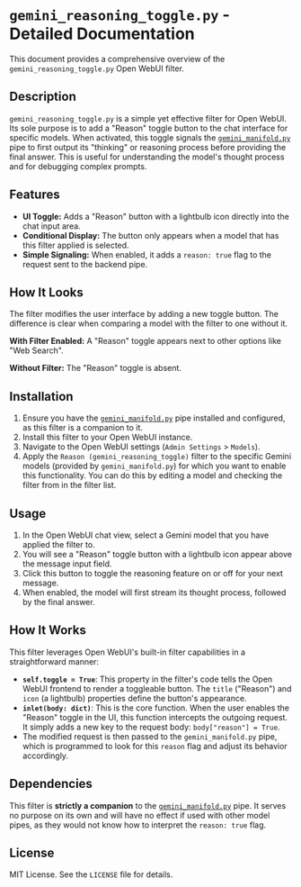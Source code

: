 # `gemini_reasoning_toggle.py` - Detailed Documentation

This document provides a comprehensive overview of the `gemini_reasoning_toggle.py` Open WebUI filter.

## Description

`gemini_reasoning_toggle.py` is a simple yet effective filter for Open WebUI. Its sole purpose is to add a "Reason" toggle button to the chat interface for specific models. When activated, this toggle signals the [`gemini_manifold.py`](../pipes/gemini_manifold.md) pipe to first output its "thinking" or reasoning process before providing the final answer. This is useful for understanding the model's thought process and for debugging complex prompts.

## Features

*   **UI Toggle:** Adds a "Reason" button with a lightbulb icon directly into the chat input area.
*   **Conditional Display:** The button only appears when a model that has this filter applied is selected.
*   **Simple Signaling:** When enabled, it adds a `reason: true` flag to the request sent to the backend pipe.

## How It Looks

The filter modifies the user interface by adding a new toggle button. The difference is clear when comparing a model with the filter to one without it.

**With Filter Enabled:** A "Reason" toggle appears next to other options like "Web Search".


**Without Filter:** The "Reason" toggle is absent.


## Installation

1.  Ensure you have the [`gemini_manifold.py`](../pipes/gemini_manifold.md) pipe installed and configured, as this filter is a companion to it.
2.  Install this filter to your Open WebUI instance.
3.  Navigate to the Open WebUI settings (`Admin Settings` > `Models`).
4.  Apply the `Reason (gemini_reasoning_toggle)` filter to the specific Gemini models (provided by `gemini_manifold.py`) for which you want to enable this functionality. You can do this by editing a model and checking the filter from in the filter list.

## Usage

1.  In the Open WebUI chat view, select a Gemini model that you have applied the filter to.
2.  You will see a "Reason" toggle button with a lightbulb icon appear above the message input field.
3.  Click this button to toggle the reasoning feature on or off for your next message.
4.  When enabled, the model will first stream its thought process, followed by the final answer.

## How It Works

This filter leverages Open WebUI's built-in filter capabilities in a straightforward manner:

*   **`self.toggle = True`**: This property in the filter's code tells the Open WebUI frontend to render a toggleable button. The `title` ("Reason") and `icon` (a lightbulb) properties define the button's appearance.
*   **`inlet(body: dict)`**: This is the core function. When the user enables the "Reason" toggle in the UI, this function intercepts the outgoing request. It simply adds a new key to the request body: `body["reason"] = True`.
*   The modified request is then passed to the `gemini_manifold.py` pipe, which is programmed to look for this `reason` flag and adjust its behavior accordingly.

## Dependencies

This filter is **strictly a companion** to the [`gemini_manifold.py`](../pipes/gemini_manifold.md) pipe. It serves no purpose on its own and will have no effect if used with other model pipes, as they would not know how to interpret the `reason: true` flag.

## License

MIT License. See the `LICENSE` file for details.